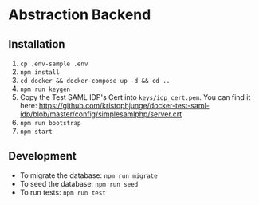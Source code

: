 # Abstraction Backend

## Installation

1. `cp .env-sample .env`
2. `npm install`
3. `cd docker && docker-compose up -d && cd ..`
4. `npm run keygen`
5. Copy the Test SAML IDP's Cert into `keys/idp_cert.pem`. You can find it here: https://github.com/kristophjunge/docker-test-saml-idp/blob/master/config/simplesamlphp/server.crt
6. `npm run bootstrap`
7. `npm start`

## Development

- To migrate the database: `npm run migrate`
- To seed the database: `npm run seed`
- To run tests: `npm run test`
